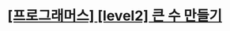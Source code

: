  # [[프로그래머스] [level2] 큰 수 만들기](https://programmers.co.kr/learn/courses/30/lessons/42883?language=java)
